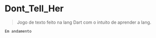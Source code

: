 # Dont_Tell_Her

> Jogo de texto feito na lang Dart com o intuito de aprender a lang.

    Em andamento
